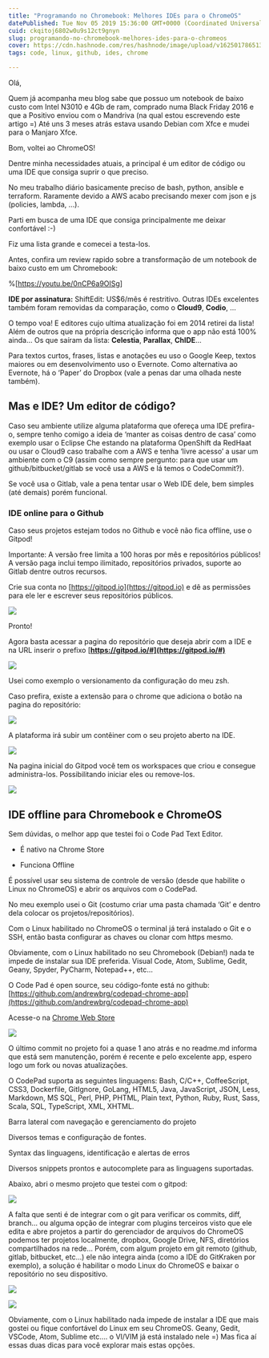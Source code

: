 ```yaml
---
title: "Programando no Chromebook: Melhores IDEs para o ChromeOS"
datePublished: Tue Nov 05 2019 15:36:00 GMT+0000 (Coordinated Universal Time)
cuid: ckqitoj6802w0u9s12ct9gnyn
slug: programando-no-chromebook-melhores-ides-para-o-chromeos
cover: https://cdn.hashnode.com/res/hashnode/image/upload/v1625017865134/5KidIZxr9Q.png
tags: code, linux, github, ides, chrome

---
```



Olá,

Quem já acompanha meu blog sabe que possuo um notebook de baixo custo com Intel N3010 e 4Gb de ram, comprado numa Black Friday 2016 e que a Positivo enviou com o Mandriva (na qual estou escrevendo este artigo =) Até uns 3 meses atrás estava usando Debian com Xfce e mudei para o Manjaro Xfce.

Bom, voltei ao ChromeOS!

Dentre minha necessidades atuais, a principal é um editor de código ou uma IDE que consiga suprir o que preciso.

No meu trabalho diário basicamente preciso de bash, python, ansible e terraform. Raramente devido a AWS acabo precisando mexer com json e js (policies, lambda, …).

Parti em busca de uma IDE que consiga principalmente me deixar confortável :-)

Fiz uma lista grande e comecei a testa-los.


Antes, confira um review rapido sobre a transformação de um notebook de baixo custo em um Chromebook:

%[https://youtu.be/0nCP6a9OISg]


**IDE por assinatura:**
ShiftEdit: US$6/mês é restritivo. 
Outras IDEs excelentes também foram removidas da comparação, como o **Cloud9**, **Codio**, …

O tempo voa! E editores cujo ultima atualização foi em 2014 retirei da lista! Além de outros que na própria descrição informa que o app não está 100% ainda… 
Os que saíram da lista: **Celestia**, **Parallax**, **ChIDE**…

Para textos curtos, frases, listas e anotações eu uso o Google Keep, textos maiores ou em desenvolvimento uso o Evernote. Como alternativa ao Evernote, há o ‘Paper’ do Dropbox (vale a penas dar uma olhada neste também).

## Mas e IDE? Um editor de código?

Caso seu ambiente utilize alguma plataforma que ofereça uma IDE prefira-o, sempre tenho comigo a ideia de ‘manter as coisas dentro de casa’ como exemplo usar o Eclipse Che estando na plataforma OpenShift da RedHaat ou usar o Cloud9 caso trabalhe com a AWS e tenha ‘livre acesso’ a usar um ambiente com o C9 (assim como sempre pergunto: para que usar um github/bitbucket/gitlab se você usa a AWS e lá temos o CodeCommit?).

Se você usa o Gitlab, vale a pena tentar usar o Web IDE dele, bem simples (até demais) porém funcional.

### IDE online para o Github

Caso seus projetos estejam todos no Github e você não fica offline, use o Gitpod!

Importante: A versão free limita a 100 horas por mês e repositórios públicos! A versão paga inclui tempo ilimitado, repositórios privados, suporte ao Gitlab dentre outros recursos.

Crie sua conta no [https://gitpod.io](https://gitpod.io) e dê as permissões para ele ler e escrever seus repositórios públicos.

![](https://cdn.hashnode.com/res/hashnode/image/upload/v1625017846361/HmaFRk3BA.png)

Pronto!

Agora basta acessar a pagina do repositório que deseja abrir com a IDE e na URL inserir o prefixo [**https://gitpod.io/#](https://gitpod.io/#)**

![](https://cdn.hashnode.com/res/hashnode/image/upload/v1625017848110/qC5mfiRik.png)

Usei como exemplo o versionamento da configuração do meu zsh.

Caso prefira, existe a extensão para o chrome que adiciona o botão na pagina do repositório:

![](https://cdn.hashnode.com/res/hashnode/image/upload/v1625017849798/LU0TUD2RV.png)

A plataforma irá subir um contêiner com o seu projeto aberto na IDE.

![](https://cdn.hashnode.com/res/hashnode/image/upload/v1625017851626/U9FjlmTSK.png)

Na pagina inicial do Gitpod você tem os workspaces que criou e consegue administra-los.
Possibilitando iniciar eles ou remove-los.

![](https://cdn.hashnode.com/res/hashnode/image/upload/v1625017853751/awOxg7h_H.png)

## IDE offline para Chromebook e ChromeOS

Sem dúvidas, o melhor app que testei foi o Code Pad Text Editor.

* É nativo na Chrome Store

* Funciona Offline

É possível usar seu sistema de controle de versão (desde que habilite o Linux no ChromeOS) e abrir os arquivos com o CodePad.

No meu exemplo usei o Git (costumo criar uma pasta chamada ‘Git’ e dentro dela colocar os projetos/repositórios).

Com o Linux habilitado no ChromeOS o terminal já terá instalado o Git e o SSH, então basta configurar as chaves ou clonar com https mesmo.

Obviamente, com o Linux habilitado no seu Chromebook (Debian!) nada te impede de instalar sua IDE preferida. Visual Code, Atom, Sublime, Gedit, Geany, Spyder, PyCharm, Notepad++, etc…

O Code Pad é open source, seu código-fonte está no github: [https://github.com/andrewbrg/codepad-chrome-app](https://github.com/andrewbrg/codepad-chrome-app)

Acesse-o na [Chrome Web Store](https://chrome.google.com/webstore/detail/code-pad-text-editor/adaepfiocmagdimjecpifghcgfjlfmkh?hl=pt-br&gl=br)

![](https://cdn.hashnode.com/res/hashnode/image/upload/v1625017855917/krrTYOG9Z.png)

O último commit no projeto foi a quase 1 ano atrás e no readme.md informa que está sem manutenção, porém é recente e pelo excelente app, espero logo um fork ou novas atualizações.

O CodePad suporta as seguintes linguagens: Bash, C/C++, CoffeeScript, CSS3, Dockerfile, GitIgnore, GoLang, HTML5, Java, JavaScript, JSON, Less, Markdown, MS SQL, Perl, PHP, PHTML, Plain text, Python, Ruby, Rust, Sass, Scala, SQL, TypeScript, XML, XHTML.

Barra lateral com navegação e gerenciamento do projeto

Diversos temas e configuração de fontes.

Syntax das linguagens, identificação e alertas de erros

Diversos snippets prontos e autocomplete para as linguagens suportadas.

Abaixo, abri o mesmo projeto que testei com o gitpod:

![](https://cdn.hashnode.com/res/hashnode/image/upload/v1625017857897/GK3hJRfa9.png)

A falta que senti é de integrar com o git para verificar os commits, diff, branch… ou alguma opção de integrar com plugins terceiros visto que ele edita e abre projetos a partir do gerenciador de arquivos do ChromeOS podemos ter projetos localmente, dropbox, Google Drive, NFS, diretórios compartilhados na rede… Porém, com algum projeto em git remoto (github, gitlab, bitbucket, etc…) ele não integra ainda (como a IDE do GitKraken por exemplo), a solução é habilitar o modo Linux do ChromeOS e baixar o repositório no seu dispositivo.

![](https://cdn.hashnode.com/res/hashnode/image/upload/v1625017859829/8HGE4G4cZ.png)

![](https://cdn.hashnode.com/res/hashnode/image/upload/v1625017861825/VB9tKxOM4.png)

Obviamente, com o Linux habilitado nada impede de instalar a IDE que mais gostei ou fique confortável do Linux em seu ChromeOS. Geany, Gedit, VSCode, Atom, Sublime etc…. o VI/VIM já está instalado nele =)
Mas fica aí essas duas dicas para você explorar mais estas opções.
